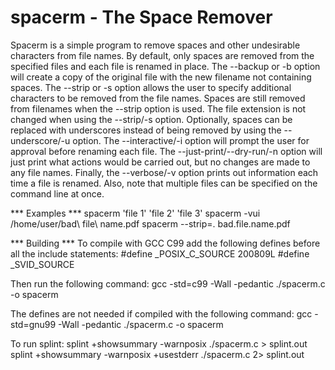 # spacerm - The Space Remover
Spacerm is a simple program to remove spaces and other undesirable
characters from file names. By default, only spaces are removed from
the specified files and each file is renamed in place. The --backup 
or -b option will create a copy of the original file with the new
filename not containing spaces. The --strip or -s option allows the
user to specify additional characters to be removed from the file
names. Spaces are still removed from filenames when the --strip
option is used. The file extension is not changed when using the
--strip/-s option. Optionally, spaces can be replaced with 
underscores instead of being removed by using the --underscore/-u 
option. The --interactive/-i option will prompt the user for 
approval before renaming each file. The --just-print/--dry-run/-n 
option will just print what actions would be carried out, but no 
changes are made to any file names. Finally, the --verbose/-v option
prints out information each time a file is renamed. Also, note that
multiple files can be specified on the command line at once.

*** Examples ***
spacerm 'file 1' 'file 2' 'file 3'
spacerm -vui /home/user/bad\ file\ name.pdf
spacerm --strip=. bad.file.name.pdf 


*** Building ***
To compile with GCC C99 add the following defines before all the include 
statements:
#define _POSIX_C_SOURCE 200809L
#define _SVID_SOURCE

Then run the following command:
gcc -std=c99 -Wall -pedantic ./spacerm.c -o spacerm

The defines are not needed if compiled with the following command:
gcc -std=gnu99 -Wall -pedantic ./spacerm.c -o spacerm 

To run splint:
splint +showsummary -warnposix ./spacerm.c > splint.out
splint +showsummary -warnposix +usestderr ./spacerm.c  2> splint.out


